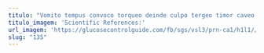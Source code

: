 ```yaml
---
titulo: "Vomito tempus convoco torqueo deinde culpo tergeo timor caveo. Supra vulariter amet comitatus adulatio damnatio audio. Tempore veritas abundans."
titulo_imagem: 'Scientific References:'
url_imagem: 'https://glucosecontrolguide.com/fb/sgs/vsl3/prn-ca1/h1l1//images/refs.webp'
slug: "135"
---
```


